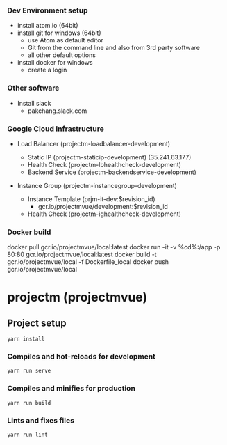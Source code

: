 ### Dev Environment setup
* install atom.io (64bit)
* install git for windows (64bit)
  * use Atom as default editor
  * Git from the command line and also from 3rd party software
  * all other default options
* install docker for windows
  * create a login

### Other software
* Install slack
  * pakchang.slack.com


### Google Cloud Infrastructure
* Load Balancer (projectm-loadbalancer-development)
  * Static IP (projectm-staticip-development) (35.241.63.177)
  * Health Check (projectm-lbhealthcheck-development)
  * Backend Service (projectm-backendservice-development)
  
* Instance Group (projectm-instancegroup-development)
  * Instance Template (prjm-it-dev:$revision_id)
    * gcr.io/projectmvue/development:$revision_id
  * Health Check (projectm-ighealthcheck-development)

### Docker build
docker pull gcr.io/projectmvue/local:latest
docker run -it -v %cd%:/app -p 80:80 gcr.io/projectmvue/local:latest
docker build -t gcr.io/projectmvue/local -f Dockerfile_local
docker push gcr.io/projectmvue/local


# projectm (projectmvue)

## Project setup
```
yarn install
```

### Compiles and hot-reloads for development
```
yarn run serve
```

### Compiles and minifies for production
```
yarn run build
```

### Lints and fixes files
```
yarn run lint
```
